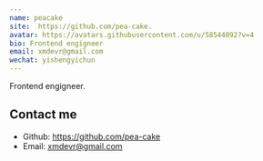 ```yaml
---
name: peacake
site:  https://github.com/pea-cake.
avatar: https://avatars.githubusercontent.com/u/58544092?v=4
bio: Frontend engigneer
email: xmdevr@gmail.com
wechat: yishengyichun
---
```


Frontend engigneer.

## Contact me

- Github: <https://github.com/pea-cake>
- Email: <xmdevr@gmail.com>
